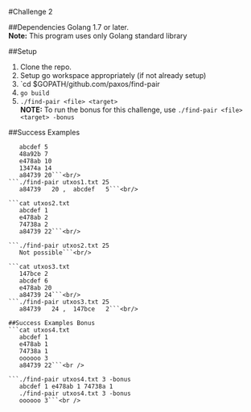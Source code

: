 #Challenge 2

##Dependencies
Golang 1.7 or later.<br />
**Note:** This program uses only Golang standard library

##Setup
1. Clone the repo.
2. Setup go workspace appropriately (if not already setup)
3. `cd $GOPATH/github.com/paxos/find-pair
4. `go build`
5. `./find-pair <file> <target>`<br/>
**NOTE:** To run the bonus for this challenge, use `./find-pair <file> <target> -bonus`

##Success Examples
```cat utxos1.txt
   abcdef 5
   48a92b 7
   e478ab 10
   13474a 14
   a84739 20```<br/>
```./find-pair utxos1.txt 25
   a84739   20 ,  abcdef   5```<br/>

```cat utxos2.txt
   abcdef 1
   e478ab 2
   74738a 2
   a84739 22```<br/>

```./find-pair utxos2.txt 25
   Not possible```<br/>

```cat utxos3.txt
   147bce 2
   abcdef 6
   e478ab 20
   a84739 24```<br/>
```./find-pair utxos3.txt 25
   a84739   24 ,  147bce   2```<br/>

##Success Examples Bonus
```cat utxos4.txt
   abcdef 1
   e478ab 1
   74738a 1
   oooooo 3
   a84739 22```<br />

```./find-pair utxos4.txt 3 -bonus
   abcdef 1 e478ab 1 74738a 1
   ./find-pair utxos4.txt 3 -bonus
   oooooo 3```<br />
